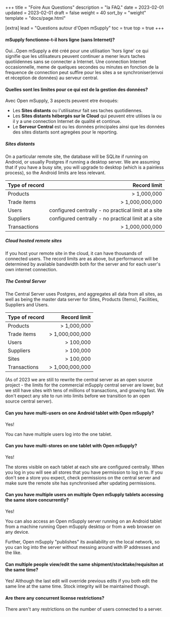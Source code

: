 +++
title = "Foire Aux Questions"
description = "la FAQ."
date = 2023-02-01
updated = 2023-02-01
draft = false
weight = 40
sort_by = "weight"
template = "docs/page.html"

[extra]
lead = "Questions autour d'Open mSupply"
toc = true
top = true
+++

#### mSupply fonctionne-t-il hors ligne (sans Internet)?

Oui...Open mSupply a été créé pour une utilisation 'hors ligne' ce qui signifie que les utilisateurs peuvent continuer a mener leurs taches quotiidennes sans se connecter a Internet. Une connection Internet occasionnelle, meme de quelques secondes ou minutes en fonction de la frequence de connection peut suffire pour les sites a se synchroniser(envoi et réception de données) au serveur central.

#### Quelles sont les limites pour ce qui est de la gestion des données?

Avec Open mSupply, 3 aspects peuvent etre évoqués:
* Les **Sites distants** ou l'utilisateur fait ses taches quotidiennes.
* Les **Sites distants hébergés sur le Cloud** qui peuvent etre utilises la ou il y a une connection Internet de qualité et continue.
* Le **Serveur Central** est ou les données principales ainsi que les données des sites distants sont agregées pour le reporting.

##### Sites distants
On a particular remote site, the database will be SQLite if running on Android, or usually Postgres if running a desktop server. We are assuming that if you have a busy site, you will upgrade to desktop (which is a painless process), so the Android limits are less relevant.

|  Type of record   |  Record limit   |
|-------|-------:|
| Products   | > 1,000,000   |
| Trade items   | > 1,000,000,000   |
| Users   | configured centrally - no practical limit at a site  |
| Suppliers   | configured centrally - no practical limit at a site  |
| Transactions   | > 1,000,000,000    |

##### Cloud hosted remote sites
If you host your remote site in the cloud, it can have thousands of connected users. The record limits are as above, but performance will be determined by available bandwidth both for the server and for each user's own internet connection.

##### The Central Server
The Central Server uses Postgres, and aggregates all data from all sites, as well as being the master data server for Sites, Products (Items), Facilities, Suppliers and Users.

|  Type of record   |  Record limit   |
|-------|-------:|
| Products   | > 1,000,000   |
| Trade items   | > 1,000,000,000   |
| Users   | > 100,000   |
| Suppliers   | > 100,000  |
| Sites  | > 100,000   |
| Transactions   | > 1,000,000,000    |

(As of 2023 we are still to rewrite the central server as an open source project - the limits for the commercial mSupply central server are lower, but we still have sites with tens of millions of transactions, and growing fast. We don't expect any site to run into limits before we transition to an open source central server).

#### Can you have multi-users on one Android tablet with Open mSupply?
Yes!

You can have multiple users log into the one tablet.

#### Can you have multi-stores on one tablet with Open mSupply?

Yes!

The stores visible on each tablet at each site are configured centrally.
When you log in you will see all stores that you have permission to log in to.
If you don't see a store you expect, check permissions on the central server and make sure the remote site has synchronised after updating permissions.

#### Can you have multiple users on multiple Open mSupply tablets accessing the same store concurrently?

Yes!

You can also access an Open mSupply server running on an Android tablet from a machine running Open mSupply desktop or from a web browser on any device.

Further, Open mSupply "publishes" its availability on the local network, so you can log into the server without messing around with IP addresses and the like.

#### Can multiple people view/edit the same shipment/stocktake/requisiton at the same time?
Yes! Although the last edit will override previous edits if you both edit the same line at the same time. Stock integrity will be maintained though.

#### Are there any concurrent license restrictions?

There aren't any restrictions on the number of users connected to a server.
